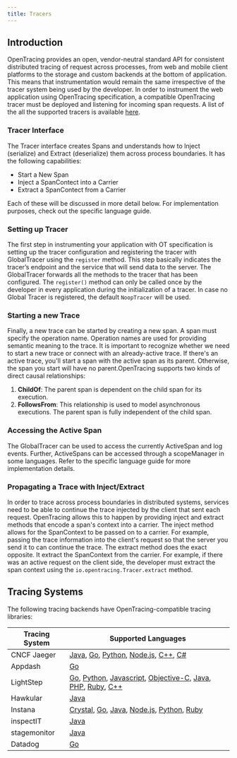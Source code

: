 ```yaml
---
title: Tracers
---
```


## Introduction

OpenTracing provides an open, vendor-neutral standard API for consistent distributed tracing of request across processes, from web and mobile client platforms to the storage and custom backends at the bottom of application. This means that instrumentation would remain the same irrespective of the tracer system being used by the developer. In order to instrument the web application using OpenTracing specification, a compatible OpenTracing tracer must be deployed and listening for incoming span requests. A list of the all the supported tracers is available [here](./../../supported-tracers).

### Tracer Interface

The Tracer interface creates Spans and understands how to Inject (serialize) and Extract (deserialize) them across process boundaries. It has the following capabilities:

- Start a New Span
- Inject a SpanContect into a Carrier
- Extract a SpanContect from a Carrier

Each of these will be discussed in more detail below. For implementation purposes, check out the specific language guide.

### Setting up Tracer

The first step in instrumenting your application with OT specification is setting up the tracer configuration and registering the tracer with GlobalTracer using the `register` method. This step basically indicates the tracer’s endpoint and the service that will send data to the server. The GlobalTracer forwards all the methods to the tracer that has been configured.
The `register()` method can only be called once by the developer in every application during the initialization of a tracer. In case no Global Tracer is registered, the default `NoopTracer` will be used.

### Starting a new Trace
Finally, a new trace can be started by creating a new span. A span must specify the operation name. Operation names are used for providing semantic meaning to the trace. It is important to recognize whether we need to start a new trace or connect with an already-active trace. If there's an active trace, you'll start a span with the active span as its parent. Otherwise, the span you start will have no parent.OpenTracing supports two kinds of direct causal relationships:

1. **ChildOf**: The parent span is dependent on the child span for its execution.
2. **FollowsFrom**: This relationship is used to model asynchronous executions. The parent span is fully independent of the child span.


### Accessing the Active Span
The GlobalTracer can be used to access the currently ActiveSpan and log events. Further, ActiveSpans can be accessed through a scopeManager in some languages. Refer to the specific language guide for more implementation details.

### Propagating a Trace with Inject/Extract
In order to trace across process boundaries in distributed systems, services need to be able to continue the trace injected by the client that sent each request. OpenTracing allows this to happen by providing inject and extract methods that encode a span's context into a carrier.
The inject method allows for the SpanContext to be passed on to a carrier. For example, passing the trace information into the client's request so that the server you send it to can continue the trace. The extract method does the exact opposite. It extract the SpanContext from the carrier. For example, if there was an active request on the client side, the developer must extract the span context using the `io.opentracing.Tracer.extract` method.

## Tracing Systems

The following tracing backends have OpenTracing-compatible tracing libraries:

Tracing System | Supported Languages
------------ | -------------
CNCF Jaeger | [Java](https://github.com/jaegertracing/jaeger-client-java), [Go](https://github.com/jaegertracing/jaeger-client-go), [Python](https://github.com/jaegertracing/jaeger-client-python), [Node.js](https://github.com/jaegertracing/jaeger-client-node), [C++](https://github.com/jaegertracing/cpp-client), [C#](https://github.com/jaegertracing/jaeger-client-csharp)
Appdash | [Go](https://github.com/sourcegraph/appdash)
LightStep | [Go](https://github.com/lightstep/lightstep-tracer-go), [Python](https://github.com/lightstep/lightstep-tracer-python), [Javascript](https://github.com/lightstep/lightstep-tracer-javascript), [Objective-C](https://github.com/lightstep/lightstep-tracer-objc), [Java](https://github.com/lightstep/lightstep-tracer-java), [PHP](https://github.com/lightstep/lightstep-tracer-php), [Ruby](https://github.com/lightstep/lightstep-tracer-ruby), [C++](https://github.com/lightstep/lightstep-tracer-cpp)
Hawkular | [Java](https://github.com/hawkular/hawkular-apm)
Instana | [Crystal](https://github.com/instana/crystal-sensor/blob/master/README.md), [Go](https://github.com/instana/golang-sensor/blob/master/README.md), [Java](https://github.com/instana/instana-java-opentracing/blob/master/README.md), [Node.js](https://github.com/instana/nodejs-sensor/blob/master/README.md), [Python](https://github.com/instana/python-sensor/blob/master/README.md), [Ruby](https://github.com/instana/ruby-sensor/blob/master/README.md)
inspectIT | [Java](https://github.com/inspectIT/inspectIT)
stagemonitor | [Java](https://github.com/stagemonitor/stagemonitor)
Datadog | [Go](https://github.com/DataDog/dd-opentracing-go)
